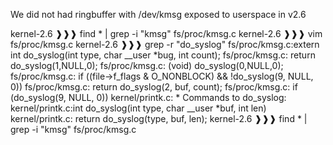 We did not had ringbuffer with /dev/kmsg exposed to userspace in v2.6

kernel-2.6 ❱❱❱ find * | grep -i "kmsg"
fs/proc/kmsg.c
kernel-2.6 ❱❱❱ vim fs/proc/kmsg.c
kernel-2.6 ❱❱❱ grep -r "do_syslog"
fs/proc/kmsg.c:extern int do_syslog(int type, char __user *bug, int count);
fs/proc/kmsg.c:	return do_syslog(1,NULL,0);
fs/proc/kmsg.c:	(void) do_syslog(0,NULL,0);
fs/proc/kmsg.c:	if ((file->f_flags & O_NONBLOCK) && !do_syslog(9, NULL, 0))
fs/proc/kmsg.c:	return do_syslog(2, buf, count);
fs/proc/kmsg.c:	if (do_syslog(9, NULL, 0))
kernel/printk.c: * Commands to do_syslog:
kernel/printk.c:int do_syslog(int type, char __user *buf, int len)
kernel/printk.c:	return do_syslog(type, buf, len);
kernel-2.6 ❱❱❱ find * | grep -i "kmsg"
fs/proc/kmsg.c
